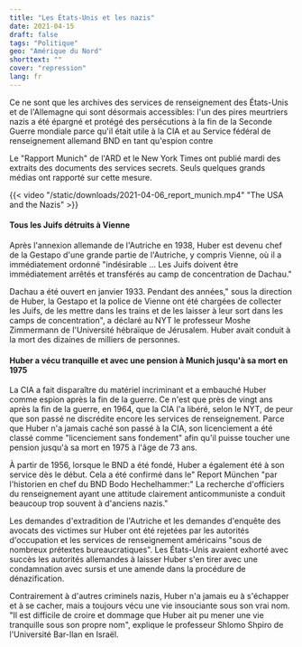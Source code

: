 ```yaml
---
title: "Les États-Unis et les nazis"
date: 2021-04-15
draft: false
tags: "Politique"
geo: "Amérique du Nord"
shorttext: ""
cover: "repression"
lang: fr
---
```


Ce ne sont que les archives des services de renseignement des États-Unis et de l'Allemagne qui sont désormais accessibles: l'un des pires meurtriers nazis a été épargné et protégé des persécutions à la fin de la Seconde Guerre mondiale parce qu'il était utile à la CIA et au Service fédéral de renseignement allemand BND en tant qu'espion contre

Le "Rapport Munich" de l'ARD et le New York Times ont publié mardi des extraits des documents des services secrets. Seuls quelques grands médias ont rapporté sur cette mesure.

{{< video "/static/downloads/2021-04-06_report_munich.mp4" "The USA and the Nazis" >}}

#### Tous les Juifs détruits à Vienne

Après l'annexion allemande de l'Autriche en 1938, Huber est devenu chef de la Gestapo d'une grande partie de l'Autriche, y compris Vienne, où il a immédiatement ordonné "indésirable ... Les Juifs doivent être immédiatement arrêtés et transférés au camp de concentration de Dachau."

Dachau a été ouvert en janvier 1933. Pendant des années," sous la direction de Huber, la Gestapo et la police de Vienne ont été chargées de collecter les Juifs, de les mettre dans les trains et de les laisser à leur sort dans les camps de concentration", a déclaré au NYT le professeur Moshe Zimmermann de l'Université hébraïque de Jérusalem. Huber avait conduit à la mort des dizaines de milliers de personnes.

#### Huber a vécu tranquille et avec une pension à Munich jusqu'à sa mort en 1975

La CIA a fait disparaître du matériel incriminant et a embauché Huber comme espion après la fin de la guerre. Ce n'est que près de vingt ans après la fin de la guerre, en 1964, que la CIA l'a libéré, selon le NYT, de peur que son passé ne discrédite encore les services de renseignement. Parce que Huber n'a jamais caché son passé à la CIA, son licenciement a été classé comme "licenciement sans fondement" afin qu'il puisse toucher une pension jusqu'à sa mort en 1975 à l'âge de 73 ans.

À partir de 1956, lorsque le BND a été fondé, Huber a également été à son service dès le début. Cela a été confirmé dans le" Report München "par l'historien en chef du BND Bodo Hechelhammer:" La recherche d'officiers du renseignement ayant une attitude clairement anticommuniste a conduit beaucoup trop souvent à d'anciens nazis."

Les demandes d'extradition de l'Autriche et les demandes d'enquête des avocats des victimes sur Huber ont été rejetées par les autorités d'occupation et les services de renseignement américains "sous de nombreux prétextes bureaucratiques". Les États-Unis avaient exhorté avec succès les autorités allemandes à laisser Huber s'en tirer avec une condamnation avec sursis et une amende dans la procédure de dénazification.

Contrairement à d'autres criminels nazis, Huber n'a jamais eu à s'échapper et à se cacher, mais a toujours vécu une vie insouciante sous son vrai nom. "Il est difficile de croire et dommage que Huber ait pu mener une vie tranquille sous son propre nom", explique le professeur Shlomo Shpiro de l'Université Bar-Ilan en Israël.
